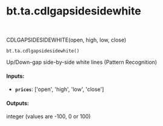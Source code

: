 <div itemscope itemtype="http://developers.google.com/ReferenceObject">
<meta itemprop="name" content="bt.ta.cdlgapsidesidewhite" />
<meta itemprop="path" content="Stable" />
</div>

# bt.ta.cdlgapsidesidewhite

<!-- Insert buttons and diff -->

<table class="tfo-notebook-buttons tfo-api nocontent" align="left">

</table>



CDLGAPSIDESIDEWHITE(open, high, low, close)

<pre class="devsite-click-to-copy prettyprint lang-py tfo-signature-link">
<code>bt.ta.cdlgapsidesidewhite()
</code></pre>



<!-- Placeholder for "Used in" -->

Up/Down-gap side-by-side white lines (Pattern Recognition)

#### Inputs:


* <b>`prices`</b>: ['open', 'high', 'low', 'close']


#### Outputs:

integer (values are -100, 0 or 100)
